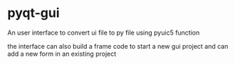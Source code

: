 # pyqt-gui
An user interface to convert ui file to py file using pyuic5 function

the interface can also build a frame code to start a new gui project and can add a new form in an existing project
